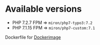 # Available versions

* PHP 7.2.7 FPM => `miron/php7-typo3:7.2`
* PHP 7.1.15 FPM => `miron/php7-custom:7.1`

Dockerfile for [Dockerimage](https://hub.docker.com/r/miron/php7-typo3/)
